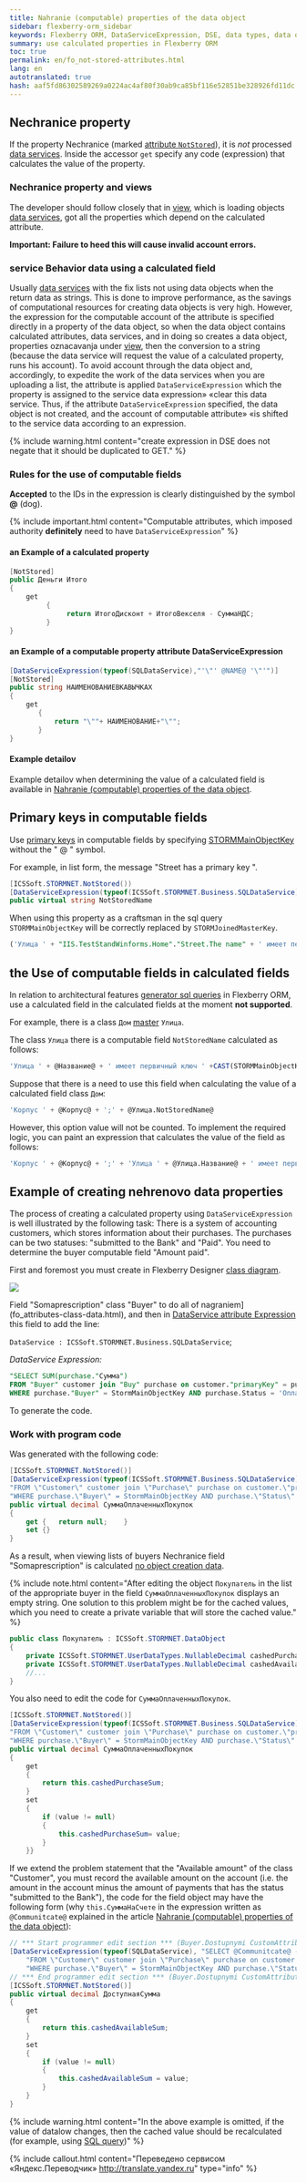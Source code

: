 ```yaml
--- 
title: Nahranie (computable) properties of the data object 
sidebar: flexberry-orm_sidebar 
keywords: Flexberry ORM, DataServiceExpression, DSE, data types, data objects 
summary: use calculated properties in Flexberry ORM 
toc: true 
permalink: en/fo_not-stored-attributes.html 
lang: en 
autotranslated: true 
hash: aaf5fd86302589269a0224ac4af80f30ab9ca85bf116e52851be328926fd11dc 
--- 
```


## Nechranice property 

If the property Nechranice (marked [attribute `NotStored`](fo_attributes-class-data.html)), it is _not_ processed [data services](fo_data-service.html). 
Inside the accessor `get` specify any code (expression) that calculates the value of the property. 

### Nechranice property and views 

The developer should follow closely that in [view](fd_view-definition.html), which is loading objects [data services](fo_data-service.html), got all the properties which depend on the calculated attribute. 

**Important: Failure to heed this will cause invalid account errors.** 

### service Behavior data using a calculated field 

Usually [data services](fo_data-service.html) with the fix lists not using data objects when the return data as strings. This is done to improve performance, as the savings of computational resources for creating data objects is very high. However, the expression for the computable account of the attribute is specified directly in a property of the data object, so when the data object contains calculated attributes, data services, and in doing so creates a data object, properties oznacavanja under [view](fd_view-definition.html), then the conversion to a string (because the data service will request the value of a calculated property, runs his account). To avoid account through the data object and, accordingly, to expedite the work of the data services when you are uploading a list, the attribute is applied `DataServiceExpression` which the property is assigned to the service data expression» «clear this data service. Thus, if the attribute `DataServiceExpression` specified, the data object is not created, and the account of computable attribute» «is shifted to the service data according to an expression. 

{% include warning.html content="create expression in DSE does not negate that it should be duplicated to GET." %} 

### Rules for the use of computable fields 

**Accepted** to the IDs in the expression is clearly distinguished by the symbol **@** (dog). 

{% include important.html content="Computable attributes, which imposed authority __definitely__ need to have `DataServiceExpression`" %} 

#### an Example of a calculated property 

```csharp
[NotStored]
public Деньги Итого 
{ 
    get 
         { 
              return ИтогоДисконт + ИтогоВекселя - СуммаНДС;
         }
}
``` 

#### an Example of a computable property attribute DataServiceExpression 

```csharp
[DataServiceExpression(typeof(SQLDataService),"'\"' @NAME@ '\"'")]
[NotStored] 
public string НАИМЕНОВАНИЕВКАВЫЧКАХ 
{
    get
       {
           return "\""+ НАИМЕНОВАНИЕ+"\"";
       }
}
``` 

#### Example detailov 

Example detailov when determining the value of a calculated field is available in [Nahranie (computable) properties of the data object](fo_not-stored-attributes.html). 

## Primary keys in computable fields 

Use [primary keys](fo_primary-keys-objects.html) in computable fields by specifying [STORMMainObjectKey](fo_sql-query.html) without the " @ " symbol. 

For example, in list form, the message "Street <Imali> has a primary key <Particleillusion>". 

``` csharp
[ICSSoft.STORMNET.NotStored())
[DataServiceExpression(typeof(ICSSoft.STORMNET.Business.SQLDataService), "\'Street \' @Name@ \' has the primary key \' and CAST(STORMMainObjectKey as varchar(max))"))
public virtual string NotStoredName
``` 

When using this property as a craftsman in the sql query `STORMMainObjectKey` will be correctly replaced by `STORMJoinedMasterKey`. 

```sql
('Улица ' + "IIS.TestStandWinforms.Home"."Street.The name" + ' имеет первичный ключ ' +CAST("STORMJoinedMasterKey0" as varchar(max))) as "Street.NotStoredName"
``` 

## the Use of computable fields in calculated fields 

In relation to architectural features [generator sql queries](fo_sql-query.html) in Flexberry ORM, use a calculated field in the calculated fields at the moment __not supported__. 

For example, there is a class `Дом` [master](fd_master-association.html) `Улица`. 

The class `Улица` there is a computable field `NotStoredName` calculated as follows: 

```sql
'Улица ' + @Название@ + ' имеет первичный ключ ' +CAST(STORMMainObjectKey as varchar(max))
``` 

Suppose that there is a need to use this field when calculating the value of a calculated field class `Дом`: 

```sql
'Корпус ' + @Корпус@ + ';' + @Улица.NotStoredName@
``` 

However, this option value will not be counted. To implement the required logic, you can paint an expression that calculates the value of the field as follows: 

```sql
'Корпус ' + @Корпус@ + ';' + 'Улица ' + @Улица.Название@ + ' имеет первичный ключ ' +CAST(@Улица@ as varchar(max))
``` 

## Example of creating nehrenovo data properties 

The process of creating a calculated property using `DataServiceExpression` is well illustrated by the following task: There is a system of accounting customers, which stores information about their purchases. The purchases can be two statuses: "submitted to the Bank" and "Paid". You need to determine the buyer computable field "Amount paid". 

First and foremost you must create in Flexberry Designer [class diagram](fd_class-diagram.html). 

![](/images/pages/products/flexberry-orm/data-types/class-diagram-customer-purchase.jpg) 

Field "Somaprescription" class "Buyer" to do all of nagraniem](fo_attributes-class-data.html), and then in [DataService attribute Expression](fo_attributes-class-data.html) this field to add the line: 

`DataService : ICSSoft.STORMNET.Business.SQLDataService`; 

_DataService Expression:_ 

```sql
"SELECT SUM(purchase."Сумма")
FROM "Buyer" customer join "Buy" purchase on customer."primaryKey" = purchase."Buyer"
WHERE purchase."Buyer" = StormMainObjectKey AND purchase.Status = 'Оплачено' "
``` 

To generate the code. 

### Work with program code 

Was generated with the following code: 

```csharp
[ICSSoft.STORMNET.NotStored()]
[DataServiceExpression(typeof(ICSSoft.STORMNET.Business.SQLDataService), "SELECT SUM(purchase.\"Amount\")"+
"FROM \"Customer\" customer join \"Purchase\" purchase on customer.\"primaryKey\" = purchase.\"Buyer\""+
"WHERE purchase.\"Buyer\" = StormMainObjectKey AND purchase.\"Status\" = \'Paid\' ")]
public virtual decimal СуммаОплаченныхПокупок
{
	get {	return null;	}
	set {}
}
``` 

As a result, when viewing lists of buyers Nechranice field "Somaprescription" is calculated [no object creation data](fo_not-stored-attributes.html).

{% include note.html content="After editing the object `Покупатель` in the list of the appropriate buyer in the field `СуммаОплаченныхПокупок` displays an empty string. One solution to this problem might be for the cached values, which you need to create a private variable that will store the cached value." %} 

```csharp
public class Покупатель : ICSSoft.STORMNET.DataObject
{
	private ICSSoft.STORMNET.UserDataTypes.NullableDecimal cashedPurchaseSum = null; //variable to cache fields Somaprescription 
	private ICSSoft.STORMNET.UserDataTypes.NullableDecimal cashedAvailableSum = null; //variable to store the cache field Dostupnymi 
	//... 
}
``` 

You also need to edit the code for `СуммаОплаченныхПокупок`. 

```csharp
[ICSSoft.STORMNET.NotStored()]
[DataServiceExpression(typeof(ICSSoft.STORMNET.Business.SQLDataService), "SELECT SUM(purchase.\"Amount\")"+
"FROM \"Customer\" customer join \"Purchase\" purchase on customer.\"primaryKey\" = purchase.\"Buyer\""+
"WHERE purchase.\"Buyer\" = StormMainObjectKey AND purchase.\"Status\" = \'Paid\' ")]
public virtual decimal СуммаОплаченныхПокупок
{
	get
	{
		return this.cashedPurchaseSum;
	}
	set
	{
		if (value != null)
		{
			this.cashedPurchaseSum= value;
		}
	}}
``` 

If we extend the problem statement that the "Available amount" of the class "Customer", you must record the available amount on the account (i.e. the amount in the account minus the amount of payments that has the status "submitted to the Bank"), the code for the field object may have the following form (why `this.СуммаНаСчете` in the expression written as `@Communitcate@` explained in the article [Nahranie (computable) properties of the data object](fo_not-stored-attributes.html)): 

```csharp
// *** Start programmer edit section *** (Buyer.Dostupnymi CustomAttributes) 
[DataServiceExpression(typeof(SQLDataService), "SELECT @Communitcate@ - SUM(purchase.\"Amount\") "+
	"FROM \"Customer\" customer join \"Purchase\" purchase on customer.\"primaryKey\" = purchase.\"Buyer\" "+
	"WHERE purchase.\"Buyer\" = StormMainObjectKey AND purchase.\"Status\" = \'submitted to the Bank\' ")]
// *** End programmer edit section *** (Buyer.Dostupnymi CustomAttributes) 
[ICSSoft.STORMNET.NotStored()]
public virtual decimal ДоступнаяСумма
{
	get
	{
		return this.cashedAvailableSum;
	}
	set
	{
		if (value != null)
		{
			this.cashedAvailableSum = value;
		}
	}
}
``` 

{% include warning.html content="In the above example is omitted, if the value of datalow changes, then the cached value should be recalculated (for example, using [SQL query](fo_sql-query.html))" %} 



{% include callout.html content="Переведено сервисом «Яндекс.Переводчик» <http://translate.yandex.ru>" type="info" %}